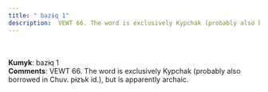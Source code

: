 ```yaml
---
title: " bazɨq 1"
description:  VEWT 66. The word is exclusively Kypchak (probably also borrowed in Chuv. pɨzъk id.), but is apparently archaic.
---
```

<strong></strong><br><br>
<strong>Kumyk</strong>:  bazɨq 1<br>
<strong>Comments</strong>:  VEWT 66. The word is exclusively Kypchak (probably also borrowed in Chuv. pɨzъk id.), but is apparently archaic.<br>


